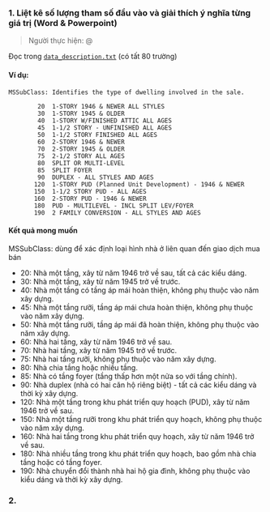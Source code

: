 ### 1. Liệt kê số lượng tham số đầu vào và giải thích ý nghĩa từng giá trị (Word & Powerpoint)

> Người thực hiện: @

Đọc trong [`data_description.txt`](./data/data_description.txt) (có tất 80 trường)

#### Ví dụ:

```plaintext
MSSubClass: Identifies the type of dwelling involved in the sale.	

        20	1-STORY 1946 & NEWER ALL STYLES
        30	1-STORY 1945 & OLDER
        40	1-STORY W/FINISHED ATTIC ALL AGES
        45	1-1/2 STORY - UNFINISHED ALL AGES
        50	1-1/2 STORY FINISHED ALL AGES
        60	2-STORY 1946 & NEWER
        70	2-STORY 1945 & OLDER
        75	2-1/2 STORY ALL AGES
        80	SPLIT OR MULTI-LEVEL
        85	SPLIT FOYER
        90	DUPLEX - ALL STYLES AND AGES
       120	1-STORY PUD (Planned Unit Development) - 1946 & NEWER
       150	1-1/2 STORY PUD - ALL AGES
       160	2-STORY PUD - 1946 & NEWER
       180	PUD - MULTILEVEL - INCL SPLIT LEV/FOYER
       190	2 FAMILY CONVERSION - ALL STYLES AND AGES
```

#### Kết quả mong muốn

MSSubClass: dùng để xác định loại hình nhà ở liên quan đến giao dịch mua bán

- 20: Nhà một tầng, xây từ năm 1946 trở về sau, tất cả các kiểu dáng.
- 30: Nhà một tầng, xây từ năm 1945 trở về trước.
- 40: Nhà một tầng có tầng áp mái hoàn thiện, không phụ thuộc vào năm xây dựng.
- 45: Nhà một tầng rưỡi, tầng áp mái chưa hoàn thiện, không phụ thuộc vào năm xây dựng.
- 50: Nhà một tầng rưỡi, tầng áp mái đã hoàn thiện, không phụ thuộc vào năm xây dựng.
- 60: Nhà hai tầng, xây từ năm 1946 trở về sau.
- 70: Nhà hai tầng, xây từ năm 1945 trở về trước.
- 75: Nhà hai tầng rưỡi, không phụ thuộc vào năm xây dựng.
- 80: Nhà chia tầng hoặc nhiều tầng.
- 85: Nhà có tầng foyer (tầng thấp hơn một nửa so với tầng chính).
- 90: Nhà duplex (nhà có hai căn hộ riêng biệt) - tất cả các kiểu dáng và thời kỳ xây dựng.
- 120: Nhà một tầng trong khu phát triển quy hoạch (PUD), xây từ năm 1946 trở về sau.
- 150: Nhà một tầng rưỡi trong khu phát triển quy hoạch, không phụ thuộc vào năm xây dựng.
- 160: Nhà hai tầng trong khu phát triển quy hoạch, xây từ năm 1946 trở về sau.
- 180: Nhà nhiều tầng trong khu phát triển quy hoạch, bao gồm nhà chia tầng hoặc có tầng foyer.
- 190: Nhà chuyển đổi thành nhà hai hộ gia đình, không phụ thuộc vào kiểu dáng và thời kỳ xây dựng.


### 2. 